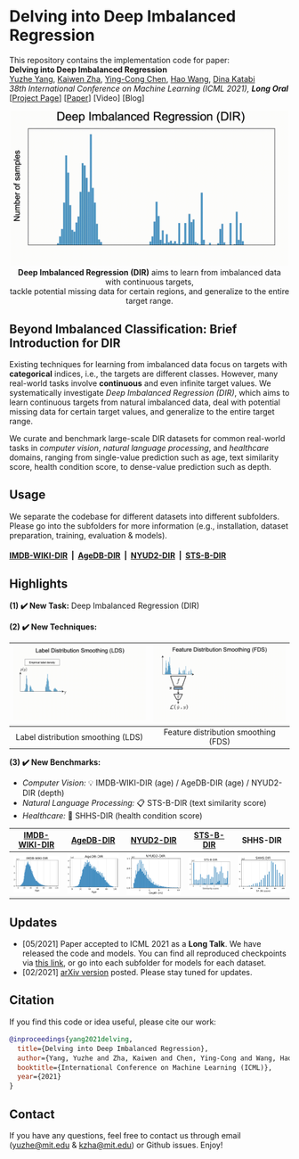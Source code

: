 # Delving into Deep Imbalanced Regression

This repository contains the implementation code for paper: <br>
__Delving into Deep Imbalanced Regression__ <br>
[Yuzhe Yang](http://www.mit.edu/~yuzhe/), [Kaiwen Zha](https://kaiwenzha.github.io/), [Ying-Cong Chen](https://yingcong.github.io/), [Hao Wang](http://www.wanghao.in/), [Dina Katabi](https://people.csail.mit.edu/dina/) <br>
_38th International Conference on Machine Learning (ICML 2021), **Long Oral**_ <br>
[[Project Page](http://dir.csail.mit.edu/)] [[Paper](https://arxiv.org/abs/2102.09554)] [Video] [Blog]

<p align="center">
    <img src="teaser/overview.gif" width="500"> <br>
<b>Deep Imbalanced Regression (DIR)</b> aims to learn from imbalanced data with continuous targets, <br> tackle potential missing data for certain regions, and generalize to the entire target range.
</p>


## Beyond Imbalanced Classification: Brief Introduction for DIR
Existing techniques for learning from imbalanced data focus on targets with __categorical__ indices, i.e., the targets are different classes. However, many real-world tasks involve __continuous__ and even infinite target values. We systematically investigate _Deep Imbalanced Regression (DIR)_, which aims to learn continuous targets from natural imbalanced data, deal with potential missing data for certain target values, and generalize to the entire target range.

We curate and benchmark large-scale DIR datasets for common real-world tasks in _computer vision_, _natural language processing_, and _healthcare_ domains, ranging from single-value prediction such as age, text similarity score, health condition score, to dense-value prediction such as depth.


## Usage
We separate the codebase for different datasets into different subfolders. Please go into the subfolders for more information (e.g., installation, dataset preparation, training, evaluation & models).

#### __[IMDB-WIKI-DIR](https://github.com/YyzHarry/imbalanced-regression/tree/main/imdb-wiki-dir)__ &nbsp;|&nbsp; __[AgeDB-DIR](https://github.com/YyzHarry/imbalanced-regression/tree/main/agedb-dir)__ &nbsp;|&nbsp; __[NYUD2-DIR](https://github.com/YyzHarry/imbalanced-regression/tree/main/nyud2-dir)__ &nbsp;|&nbsp; __[STS-B-DIR](https://github.com/YyzHarry/imbalanced-regression/tree/main/sts-b-dir)__


## Highlights
__(1) :heavy_check_mark: New Task:__ Deep Imbalanced Regression (DIR)

__(2) :heavy_check_mark: New Techniques:__

| ![image](teaser/lds.gif) | ![image](teaser/fds.gif) |
| :-: | :-: |
| Label distribution smoothing (LDS) | Feature distribution smoothing (FDS) |

__(3) :heavy_check_mark: New Benchmarks:__ <br>
- _Computer Vision:_ :bulb: IMDB-WIKI-DIR (age) / AgeDB-DIR (age) / NYUD2-DIR (depth)
- _Natural Language Processing:_ :clipboard: STS-B-DIR (text similarity score)
- _Healthcare:_ :hospital: SHHS-DIR (health condition score)

| [IMDB-WIKI-DIR](https://github.com/YyzHarry/imbalanced-regression/tree/main/imdb-wiki-dir) | [AgeDB-DIR](https://github.com/YyzHarry/imbalanced-regression/tree/main/agedb-dir) | [NYUD2-DIR](https://github.com/YyzHarry/imbalanced-regression/tree/main/nyud2-dir) | [STS-B-DIR](https://github.com/YyzHarry/imbalanced-regression/tree/main/sts-b-dir) | SHHS-DIR |
| :-: | :-: | :-: | :-: | :-: |
| ![image](teaser/imdb_wiki_dir.png) | ![image](teaser/agedb_dir.png) | ![image](teaser/nyud2_dir.png) | ![image](teaser/stsb_dir.png) | ![image](teaser/shhs_dir.png) |


## Updates
- [05/2021] Paper accepted to ICML 2021 as a __Long Talk__. We have released the code and models. You can find all reproduced checkpoints via [this link](https://drive.google.com/drive/folders/1UfFJNIG-LPOMecwi1tfYzEViBiAYhNU0?usp=sharing), or go into each subfolder for models for each dataset.
- [02/2021] [arXiv version](https://arxiv.org/abs/2102.09554) posted. Please stay tuned for updates.


## Citation
If you find this code or idea useful, please cite our work:
```bib
@inproceedings{yang2021delving,
  title={Delving into Deep Imbalanced Regression},
  author={Yang, Yuzhe and Zha, Kaiwen and Chen, Ying-Cong and Wang, Hao and Katabi, Dina},
  booktitle={International Conference on Machine Learning (ICML)},
  year={2021}
}
```


## Contact
If you have any questions, feel free to contact us through email (yuzhe@mit.edu & kzha@mit.edu) or Github issues. Enjoy!

